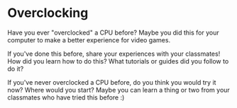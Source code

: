# Overclocking

Have you ever "overclocked" a CPU before? Maybe you did this for your computer to make a better experience for video games.

If you've done this before, share your experiences with your classmates! How did you learn how to do this? What tutorials or guides did you follow to do it?

If you've never overclocked a CPU before, do you think you would try it now? Where would you start? Maybe you can learn a thing or two from your classmates who have tried this before :)